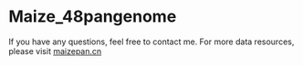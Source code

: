 # Maize_48pangenome
If you have any questions, feel free to contact me. For more data resources, please visit [maizepan.cn](http://maizepan.cn)
